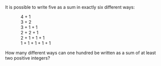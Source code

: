    <p>It is possible to write five as a sum in exactly six different ways:</p> <p style='margin-left:50px;'>4 + 1<br /> 3 + 2<br /> 3 + 1 + 1<br /> 2 + 2 + 1<br /> 2 + 1 + 1 + 1<br /> 1 + 1 + 1 + 1 + 1</p> <p>How many different ways can one hundred be written as a sum of at least two positive integers?</p>   